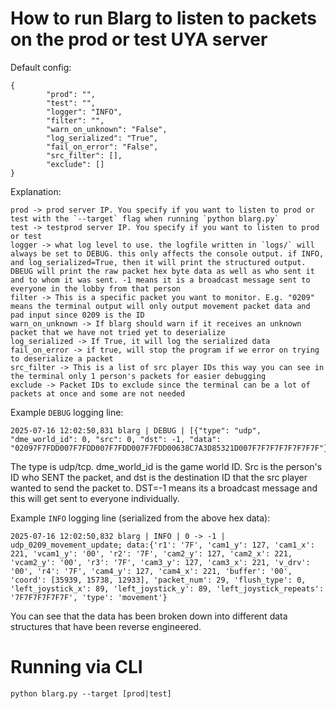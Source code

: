 # How to run Blarg to listen to packets on the prod or test UYA server

Default config:
```
{
        "prod": "",
        "test": "",
        "logger": "INFO",
        "filter": "",
        "warn_on_unknown": "False",
        "log_serialized": "True",
        "fail_on_error": "False",
        "src_filter": [],
        "exclude": []
}
```
Explanation:
```
prod -> prod server IP. You specify if you want to listen to prod or test with the `--target` flag when running `python blarg.py`
test -> testprod server IP. You specify if you want to listen to prod or test 
logger -> what log level to use. the logfile written in `logs/` will always be set to DEBUG. this only affects the console output. if INFO, and log_serialized=True, then it will print the structured output. DBEUG will print the raw packet hex byte data as well as who sent it and to whom it was sent. -1 means it is a broadcast message sent to everyone in the lobby from that person
filter -> This is a specific packet you want to monitor. E.g. "0209" means the terminal output will only output movement packet data and pad input since 0209 is the ID
warn_on_unknown -> If blarg should warn if it receives an unknown packet that we have not tried yet to deserialize
log_serialized -> If True, it will log the serialized data
fail_on_error -> if true, will stop the program if we error on trying to deserialize a packet
src_filter -> This is a list of src player IDs this way you can see in the terminal only 1 person's packets for easier debugging
exclude -> Packet IDs to exclude since the terminal can be a lot of packets at once and some are not needed
```

Example `DEBUG` logging line:
```
2025-07-16 12:02:50,831 blarg | DEBUG | [{"type": "udp", "dme_world_id": 0, "src": 0, "dst": -1, "data": "02097F7FDD007F7FDD007F7FDD007F7FDD00638C7A3D85321D007F7F7F7F7F7F7F7F"}]
```
The type is udp/tcp. dme_world_id is the game world ID. Src is the person's ID who SENT the packet, and dst is the destination ID that the src player wanted to send the packet to. DST=-1 means its a broadcast message and this will get sent to everyone individually.


Example `INFO` logging line (serialized from the above hex data):
```
2025-07-16 12:02:50,832 blarg | INFO | 0 -> -1 | udp_0209_movement_update; data:{'r1': '7F', 'cam1_y': 127, 'cam1_x': 221, 'vcam1_y': '00', 'r2': '7F', 'cam2_y': 127, 'cam2_x': 221, 'vcam2_y': '00', 'r3': '7F', 'cam3_y': 127, 'cam3_x': 221, 'v_drv': '00', 'r4': '7F', 'cam4_y': 127, 'cam4_x': 221, 'buffer': '00', 'coord': [35939, 15738, 12933], 'packet_num': 29, 'flush_type': 0, 'left_joystick_x': 89, 'left_joystick_y': 89, 'left_joystick_repeats': '7F7F7F7F7F7F', 'type': 'movement'}
```
You can see that the data has been broken down into different data structures that have been reverse engineered.

# Running via CLI
```python blarg.py --target [prod|test]```